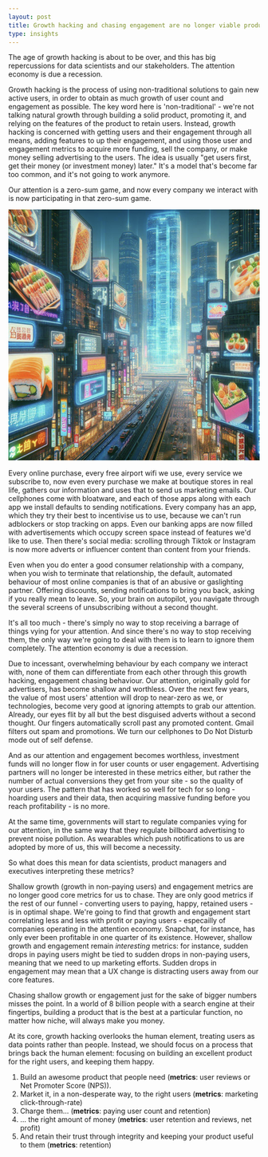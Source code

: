 ```yaml
---
layout: post
title: Growth hacking and chasing engagement are no longer viable product data science strategies
type: insights
---
```


The age of growth hacking is about to be over, and this has big repercussions for data scientists and our stakeholders. The attention economy is due a recession.

Growth hacking is the process of using non-traditional solutions to gain new active users, in order to obtain as much growth of user count and engagement as possible. The key word here is 'non-traditional' - we're not talking natural growth through building a solid product, promoting it, and relying on the features of the product to retain users. Instead, growth hacking is concerned with getting users and their engagement through all means, adding features to up their engagement, and using those user and engagement metrics to acquire more funding, sell the company, or make money selling advertising to the users. The idea is usually "get users first, get their money (or investment money) later." It's a model that's become far too common, and it's not going to work anymore.

Our attention is a zero-sum game, and now every company we interact with is now participating in that zero-sum game.

![](../images/growthhacking1.png)

Every online purchase, every free airport wifi we use, every service we subscribe to, now even every purchase we make at boutique stores in real life, gathers our information and uses that to send us marketing emails. Our cellphones come with bloatware, and each of those apps along with each app we install defaults to sending notifications. Every company has an app, which they try their best to incentivise us to use, because we can't run adblockers or stop tracking on apps. Even our banking apps are now filled with advertisements which occupy screen space instead of features we'd like to use. Then there's social media: scrolling through Tiktok or Instagram is now more adverts or influencer content than content from your friends. 

Even when you do enter a good consumer relationship with a company, when you wish to terminate that relationship, the default, automated behaviour of most online companies is that of an abusive or gaslighting partner. Offering discounts, sending notifications to bring you back, asking if you really mean to leave. So, your brain on autopilot, you navigate through the several screens of unsubscribing without a second thought.

It's all too much - there's simply no way to stop receiving a barrage of things vying for your attention. And since there's no way to stop receiving them, the only way we're going to deal with them is to learn to ignore them completely. The attention economy is due a recession. 

Due to incessant, overwhelming behaviour by each company we interact with, none of them can differentiate from each other through this growth hacking, engagement chasing behaviour. Our attention, originally gold for advertisers, has become shallow and worthless. Over the next few years, the value of most users' attention will drop to near-zero as we, or technologies, become very good at ignoring attempts to grab our attention. Already, our eyes flit by all but the best disguised adverts without a second thought. Our fingers automatically scroll past any promoted content. Gmail filters out spam and promotions. We turn our cellphones to Do Not Disturb mode out of self defense.

And as our attention and engagement becomes worthless, investment funds will no longer flow in for user counts or user engagement. Advertising partners will no longer be interested in these metrics either, but rather the number of actual conversions they get from your site - so the quality of your users. The pattern that has worked so well for tech for so long - hoarding users and their data, then acquiring massive funding before you reach profitability - is no more.

At the same time, governments will start to regulate companies vying for our attention, in the same way that they regulate billboard advertising to prevent noise pollution. As wearables which push notifications to us are adopted by more of us, this will become a necessity. 

So what does this mean for data scientists, product managers and executives interpreting these metrics?

Shallow growth (growth in non-paying users) and engagement metrics are no longer good core metrics for us to chase. They are only good metrics if the rest of our funnel - converting users to paying, happy, retained users - is in optimal shape. We're going to find that growth and engagement start correlating less and less with profit or paying users - especailly of companies operating in the attention economy. Snapchat, for instance, has only ever been profitable in one quarter of its existence. However, shallow growth and engagement remain *interesting* metrics: for instance, sudden drops in paying users might be tied to sudden drops in non-paying users, meaning that we need to up marketing efforts. Sudden drops in engagement may mean that a UX change is distracting users away from our core features. 

Chasing shallow growth or engagement just for the sake of bigger numbers misses the point. In a world of 8 billion people with a search engine at their fingertips, building a product that is the best at a particular function, no matter how niche, will always make you money. 

At its core, growth hacking overlooks the human element, treating users as data points rather than people. Instead, we should focus on a process that brings back the human element: focusing on building an excellent product for the right users, and keeping them happy.

1. Build an awesome product that people need (**metrics**: user reviews or Net Promoter Score (NPS)). 
2. Market it, in a non-desperate way, to the right users (**metrics**: marketing click-through-rate)
3. Charge them... (**metrics**: paying user count and retention)
4. ... the right amount of money (**metrics**: user retention and reviews, net profit)
5. And retain their trust through integrity and keeping your product useful to them (**metrics**: retention)

